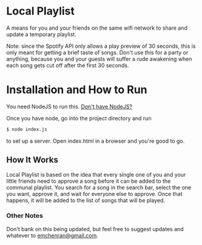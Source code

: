 # Local Playlist
A means for you and your friends on the same wifi network to share and update a temporary playlist.

Note: since the Spotify API only allows a play preview of 30 seconds, this is only meant for getting a brief taste of songs. Don't use this for a party or anything, because you and your guests will suffer a rude awakening when each song gets cut off after the first 30 seconds.


# Installation and How to Run

You need NodeJS to run this. [Don't have NodeJS?](http://lmgtfy.com/?q=install+nodejs)

Once you have node, go into the project directory and run

```Bash
$ node index.js
```
to set up a server. Open index.html in a browser and you're good to go.


## How It Works

Local Playlist is based on the idea that every single one of you and your little friends need to approve a song before it can be added to the communal playlist. You search for a song in the search bar, select the one you want, approve it, and wait for everyone else to approve. Once that happens, it will be added to the list of songs that will be played.


### Other Notes

Don't bank on this being updated, but feel free to suggest updates and whatever to emchenran@gmail.com.


